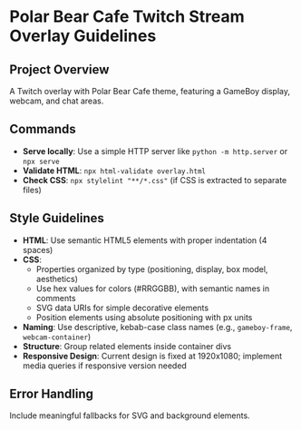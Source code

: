 # Polar Bear Cafe Twitch Stream Overlay Guidelines

## Project Overview
A Twitch overlay with Polar Bear Cafe theme, featuring a GameBoy display, webcam, and chat areas.

## Commands
- **Serve locally**: Use a simple HTTP server like `python -m http.server` or `npx serve`
- **Validate HTML**: `npx html-validate overlay.html`
- **Check CSS**: `npx stylelint "**/*.css"` (if CSS is extracted to separate files)

## Style Guidelines
- **HTML**: Use semantic HTML5 elements with proper indentation (4 spaces)
- **CSS**:
  - Properties organized by type (positioning, display, box model, aesthetics)
  - Use hex values for colors (#RRGGBB), with semantic names in comments
  - SVG data URIs for simple decorative elements
  - Position elements using absolute positioning with px units
- **Naming**: Use descriptive, kebab-case class names (e.g., `gameboy-frame`, `webcam-container`)
- **Structure**: Group related elements inside container divs
- **Responsive Design**: Current design is fixed at 1920x1080; implement media queries if responsive version needed

## Error Handling
Include meaningful fallbacks for SVG and background elements.